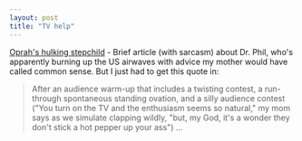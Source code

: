 ```yaml
---
layout: post
title: "TV help"
---
```




<a href="http://www.salon.com/ent/tv/diary/2002/12/02/dr_phil/index.html">Oprah's hulking stepchild</a> - Brief article (with sarcasm) about Dr. Phil, who's apparently burning up the US airwaves with advice my mother would have called common sense. But I just had to get this quote in:

<blockquote>After an audience warm-up that includes a twisting contest, a run-through spontaneous standing ovation, and a silly audience contest ("You turn on the TV and the enthusiasm seems so natural," my mom says as we simulate clapping wildly, "but, my God, it's a wonder they don't stick a hot pepper up your ass") ...</blockquote>


